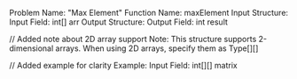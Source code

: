 Problem Name: "Max Element"
Function Name: maxElement
Input Structure:
Input Field: int[] arr
Output Structure:
Output Field: int result

// Added note about 2D array support
Note: This structure supports 2-dimensional arrays. When using 2D arrays, specify them as Type[][]

// Added example for clarity
Example:
Input Field: int[][] matrix
